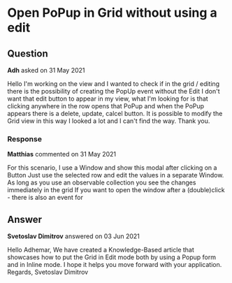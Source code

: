 # Open PoPup in Grid without using a <GridCommandColumn> edit

## Question

**Adh** asked on 31 May 2021

Hello I'm working on the view and I wanted to check if in the grid / editing there is the possibility of creating the PopUp event without the <GridCommandColumn> <GridCommandButton Command="Edit" Icon="edit"> Edit </GridCommandButton> I don't want that edit button to appear in my view, what I'm looking for is that clicking anywhere in the row opens that PoPup and when the PoPup appears there is a delete, update, calcel button. It is possible to modify the Grid view in this way I looked a lot and I can't find the way. Thank you.

### Response

**Matthias** commented on 31 May 2021

For this scenario, I use a Window and show this modal after clicking on a Button Just use the selected row and edit the values in a separate Window. As long as you use an observable collection you see the changes immediately in the grid If you want to open the window after a (double)click - there is also an event for

## Answer

**Svetoslav Dimitrov** answered on 03 Jun 2021

Hello Adhemar, We have created a Knowledge-Based article that showcases how to put the Grid in Edit mode both by using a Popup form and in Inline mode. I hope it helps you move forward with your application. Regards, Svetoslav Dimitrov
